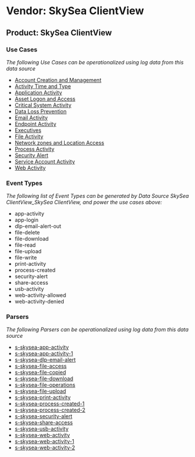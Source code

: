 Vendor: SkySea ClientView
=========================
Product: SkySea ClientView
--------------------------

### Use Cases

_The following Use Cases can be operationalized using log data from this data source_

* [Account Creation and Management](usecase_account_creation_and_management.md)
* [Activity Time  and Type](usecase_activity_time__and_type.md)
* [Application Activity](usecase_application_activity.md)
* [Asset Logon and Access](usecase_asset_logon_and_access.md)
* [Critical System Activity](usecase_critical_system_activity.md)
* [Data Loss Prevention](usecase_data_loss_prevention.md)
* [Email Activity](usecase_email_activity.md)
* [Endpoint Activity](usecase_endpoint_activity.md)
* [Executives](usecase_executives.md)
* [File Activity](usecase_file_activity.md)
* [Network zones and Location Access](usecase_network_zones_and_location_access.md)
* [Process Activity](usecase_process_activity.md)
* [Security Alert](usecase_security_alert.md)
* [Service Account Activity](usecase_service_account_activity.md)
* [Web Activity](usecase_web_activity.md)


### Event Types

_The following list of Event Types can be generated by Data Source SkySea ClientView_SkySea ClientView, and power the use cases above:_

- app-activity
- app-login
- dlp-email-alert-out
- file-delete
- file-download
- file-read
- file-upload
- file-write
- print-activity
- process-created
- security-alert
- share-access
- usb-activity
- web-activity-allowed
- web-activity-denied


### Parsers

_The following Parsers can be operationalized using log data from this data source_

* [s-skysea-app-activity](parserContent_s-skysea-app-activity.md)
* [s-skysea-app-activity-1](parserContent_s-skysea-app-activity-1.md)
* [s-skysea-dlp-email-alert](parserContent_s-skysea-dlp-email-alert.md)
* [s-skysea-file-access](parserContent_s-skysea-file-access.md)
* [s-skysea-file-copied](parserContent_s-skysea-file-copied.md)
* [s-skysea-file-download](parserContent_s-skysea-file-download.md)
* [s-skysea-file-operations](parserContent_s-skysea-file-operations.md)
* [s-skysea-file-upload](parserContent_s-skysea-file-upload.md)
* [s-skysea-print-activity](parserContent_s-skysea-print-activity.md)
* [s-skysea-process-created-1](parserContent_s-skysea-process-created-1.md)
* [s-skysea-process-created-2](parserContent_s-skysea-process-created-2.md)
* [s-skysea-security-alert](parserContent_s-skysea-security-alert.md)
* [s-skysea-share-access](parserContent_s-skysea-share-access.md)
* [s-skysea-usb-activity](parserContent_s-skysea-usb-activity.md)
* [s-skysea-web-activity](parserContent_s-skysea-web-activity.md)
* [s-skysea-web-activity-1](parserContent_s-skysea-web-activity-1.md)
* [s-skysea-web-activity-2](parserContent_s-skysea-web-activity-2.md)
